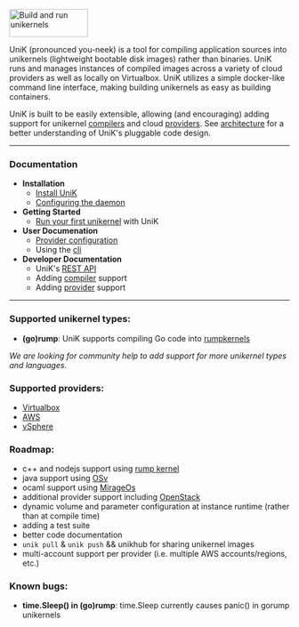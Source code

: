 <img src="http://i.imgur.com/npkzp8l.png" alt="Build and run unikernels" width="141" height="50">

UniK (pronounced you-neek) is a tool for compiling application sources into unikernels (lightweight bootable disk images) rather than binaries. UniK runs and manages instances of compiled images across a variety of cloud providers as well as locally on Virtualbox. UniK utilizes a simple docker-like command line interface, making building unikernels as easy as building containers. 

UniK is built to be easily extensible, allowing (and encouraging) adding support for unikernel [compilers](docs/compilers/README.md) and cloud  [providers](docs/providers/README.md). See [architecture](docs/architecture.md) for a better understanding of UniK's pluggable code design.

---
### Documentation
- **Installation**
  - [Install UniK](docs/install.md)
  - [Configuring the daemon](docs/configure.md)
- **Getting Started**
  - [Run your first unikernel](docs/getting_started.md) with UniK
- **User Documenation**
  - [Provider configuration](docs/config.md)
  - Using the [cli](docs/cli.md)
- **Developer Documentation**
  - UniK's [REST API](docs/api.md)
  - Adding [compiler](docs/compilers/README.md) support
  - Adding [provider](docs/providers/README.md) support

---
### Supported unikernel types:
* **(go)rump**: UniK supports compiling Go code into [rumpkernels](docs/compilers/rump.md)

*We are looking for community help to add support for more unikernel types and languages.*

### Supported providers:
* [Virtualbox](docs/providers/virtualbox.md)
* [AWS](docs/providers/aws.md)
* [vSphere](docs/providers/vsphere.md)

### Roadmap:
* c++ and nodejs support using [rump kernel](http://rumpkernel.org)
* java support using [OSv](http://osv.io/)
* ocaml support using [MirageOs](https://mirage.io/)
* additional provider support including [OpenStack](https://www.openstack.org/)
* dynamic volume and parameter configuration at instance runtime (rather than at compile time)
* adding a test suite
* better code documentation
* `unik pull` & `unik push` && unikhub for sharing unikernel images
* multi-account support per provider (i.e. multiple AWS accounts/regions, etc.)

### Known bugs:
* **time.Sleep() in (go)rump**: time.Sleep currently causes panic() in gorump unikernels
